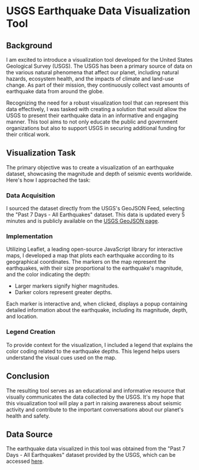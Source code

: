 # USGS Earthquake Data Visualization Tool

## Background
I am excited to introduce a visualization tool developed for the United States Geological Survey (USGS). The USGS has been a primary source of data on the various natural phenomena that affect our planet, including natural hazards, ecosystem health, and the impacts of climate and land-use change. As part of their mission, they continuously collect vast amounts of earthquake data from around the globe.

Recognizing the need for a robust visualization tool that can represent this data effectively, I was tasked with creating a solution that would allow the USGS to present their earthquake data in an informative and engaging manner. This tool aims to not only educate the public and government organizations but also to support USGS in securing additional funding for their critical work.

## Visualization Task
The primary objective was to create a visualization of an earthquake dataset, showcasing the magnitude and depth of seismic events worldwide. Here's how I approached the task:

### Data Acquisition
I sourced the dataset directly from the USGS's GeoJSON Feed, selecting the "Past 7 Days - All Earthquakes" dataset. This data is updated every 5 minutes and is publicly available on the [USGS GeoJSON page](https://earthquake.usgs.gov/earthquakes/feed/v1.0/geojson.php).

### Implementation
Utilizing Leaflet, a leading open-source JavaScript library for interactive maps, I developed a map that plots each earthquake according to its geographical coordinates. The markers on the map represent the earthquakes, with their size proportional to the earthquake's magnitude, and the color indicating the depth:

- Larger markers signify higher magnitudes.
- Darker colors represent greater depths.

Each marker is interactive and, when clicked, displays a popup containing detailed information about the earthquake, including its magnitude, depth, and location.

### Legend Creation
To provide context for the visualization, I included a legend that explains the color coding related to the earthquake depths. This legend helps users understand the visual cues used on the map.

## Conclusion
The resulting tool serves as an educational and informative resource that visually communicates the data collected by the USGS. It's my hope that this visualization tool will play a part in raising awareness about seismic activity and contribute to the important conversations about our planet's health and safety.

## Data Source
The earthquake data visualized in this tool was obtained from the "Past 7 Days - All Earthquakes" dataset provided by the USGS, which can be accessed [here](https://earthquake.usgs.gov/earthquakes/feed/v1.0/geojson.php).
